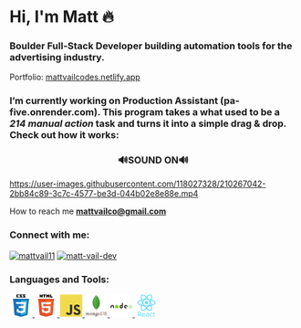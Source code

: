 <h1 align="left">Hi, I'm Matt 🔥</h1>
<h3 align="left">Boulder Full-Stack Developer building automation tools for the advertising industry.</h3>

Portfolio: [mattvailcodes.netlify.app](https://mattvailcodes.netlify.app)

### I’m currently working on Production Assistant (pa-five.onrender.com). This program takes a what used to be a  ***214 manual action*** task and turns it into a simple drag & drop. Check out how it works: 

<h3 align="center">🔊SOUND ON🔊</h3>

https://user-images.githubusercontent.com/118027328/210267042-2bb84c89-3c7c-4577-be3d-044b02e8e88e.mp4


How to reach me **mattvailco@gmail.com**

<h3 align="left">Connect with me:</h3>
<p align="left">
<a href="https://twitter.com/mattvail11" target="blank"><img align="center" src="https://raw.githubusercontent.com/rahuldkjain/github-profile-readme-generator/master/src/images/icons/Social/twitter.svg" alt="mattvail11" height="30" width="40" /></a>
<a href="https://linkedin.com/in/matt-vail-dev" target="blank"><img align="center" src="https://raw.githubusercontent.com/rahuldkjain/github-profile-readme-generator/master/src/images/icons/Social/linked-in-alt.svg" alt="matt-vail-dev" height="30" width="40" /></a>
</p>

<h3 align="left">Languages and Tools:</h3>
<p align="left"> <a href="https://www.w3schools.com/css/" target="_blank" rel="noreferrer"> <img src="https://raw.githubusercontent.com/devicons/devicon/master/icons/css3/css3-original-wordmark.svg" alt="css3" width="40" height="40"/> </a> <a href="https://www.w3.org/html/" target="_blank" rel="noreferrer"> <img src="https://raw.githubusercontent.com/devicons/devicon/master/icons/html5/html5-original-wordmark.svg" alt="html5" width="40" height="40"/> </a> <a href="https://developer.mozilla.org/en-US/docs/Web/JavaScript" target="_blank" rel="noreferrer"> <img src="https://raw.githubusercontent.com/devicons/devicon/master/icons/javascript/javascript-original.svg" alt="javascript" width="40" height="40"/> </a> <a href="https://www.mongodb.com/" target="_blank" rel="noreferrer"> <img src="https://raw.githubusercontent.com/devicons/devicon/master/icons/mongodb/mongodb-original-wordmark.svg" alt="mongodb" width="40" height="40"/> </a> <a href="https://nodejs.org" target="_blank" rel="noreferrer"> <img src="https://raw.githubusercontent.com/devicons/devicon/master/icons/nodejs/nodejs-original-wordmark.svg" alt="nodejs" width="40" height="40"/> </a>
<a href="https://reactjs.org/" target="_blank" rel="noreferrer"> <img src="https://raw.githubusercontent.com/devicons/devicon/master/icons/react/react-original-wordmark.svg" alt="react" width="40" height="40"/> </a>
</p>


